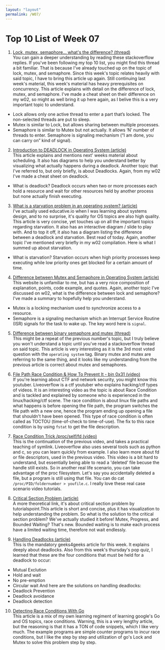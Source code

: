 ```yaml
---
layout: "layout"
permalink: /W07/
---
```


# Top 10 List of Week 07

1. [Lock, mutex, semaphore… what's the difference? (thread)](https://stackoverflow.com/questions/2332765/lock-mutex-semaphore-whats-the-difference)<br>
You can gain a deeper understanding by reading these stackoverflow replies. 
If you've been following my top 10 list, you might find this thread a bit familiar. That is because I've already touched up on the topic of lock, mutex, and semaphore. Since this week's topic relates heavily with said topic, I have to bring this article up again. Still continuing last week's material, this week's material has heavy prerequisites on concurrency. This article explains with detail on the difference of lock, mutex, and semaphore. I've made a cheat sheet on their difference on my w02, so might as well bring it up here again, as I belive this is a very important topic to understand.
- Lock allows only one active thread to enter a part that’s locked. The non-selected threads are put to sleep.
- Mutex is similar to Lock, but allows sharing between multiple processes.
- Semaphore is similar to Mutex but not actually. It allows ‘N’ number of threads to enter. Semaphore is signaling mechanism (“I am done, you can carry on” kind of signal).

2. [Introduction to DEADLOCK in Operating System (article)](https://www.guru99.com/deadlock-in-operating-system.html)<br>
This article explains and mentions next' weeks material about scheduling. It also has diagrams to help you understand better by visualizing what actually happens during a deadlock.
Another topic that I've referred to, but only briefly, is about Deadlocks. Again, from my w02 I've made a cheat sheet on deadlock.
- What is deadlock? Deadlock occurs when two or more processes each hold a resource and wait for other resources held by another process but none actually finish executing.

3. [What is a starvation problem in an operating system? (article)](https://www.educative.io/edpresso/what-is-a-starvation-problem-in-an-operating-system)<br>
I've actually used educative.io when I was learning about systems design, and to no surprise, it's quality for OS topics are also high quality. This article is very concise, yet touches up on all the important topics regarding starvation. It also has an interactive diagram / slide to play with. And to top it off, it also has a diagram listing the difference between a deadlock and starvation. Best read of today.
Again, another topic I've mentioned very briefly in my w02 compilation. Here is what I summed up about starvation.
- What is starvation? Starvation occurs when high priority processes keep executing while low priority ones get blocked for a certain amount of time.

4. [Difference between Mutex and Semaphore in Operating System (article)](https://afteracademy.com/blog/difference-between-mutex-and-semaphore-in-operating-system)<br>
This website is unfamiliar to me, but has a very nice composition of explanation, points, code example, and quotes.
Again, another topic I've discussed on w02, what is the difference between lock and semaphore? I've made a summary to hopefully help you understand.
- Mutex is a locking mechanism used to synchronize access to a resource.
- Semaphore is a signaling mechanism which an Interrupt Service Routine (ISR) signals for the task to wake up.
The key word here is `signal`.

5. [Difference between binary semaphore and mutex (thread)](https://stackoverflow.com/questions/62814/difference-between-binary-semaphore-and-mutex)<br>
This might be a repeat of the previous number's topic, but I truly believe you won't understand a topic until you've read a stackoverflow thread on said topic. This article is very interesting as it is the 3rd most voted question with the `operating system` tag. Binary mutex and mutex are referring to the same thing, and it looks like my understanding from the previous article is correct about mutex and semaphores.

6. [File Path Race Condition & How To Prevent It - bin 0x31 (video)](https://www.youtube.com/watch?v=5g137gsB9Wk)<br>
If you're learning about CTF and network security, you might know this youtuber. Liveoverflow is a ctf youtuber who explains hacking/ctf types of videos. It is an interesting video as the topic is about Race Condition and is tackled and explained by someone who is experienced in the linux/hacking/ctf scene. The race condition is about linux file paths and what happens is before opening the file path, the program switches the file path with a new one, hence the program ending up opening a file that shouldn't have been opened. This type of race condition is often called as TOCTOU (time-of-check to time-of-use). The fix to this race condition is by using `fstat` to get the file description.

7. [Race Condition Trick /proc/self/fd (video)](https://www.youtube.com/watch?v=1hScemFvnzw)<br>
This is the continuation of the previous video, and takes a practical teaching of symlink. Liveoverflow also uses several tools such as python and c, so you can learn quickly from example. I also learn more about fd or file descriptors, used in the previous video. This video is a bit hard to understand, but essentially being able to read a 'deleted' file becuse the handle still exists. So in another real life scenario, you can take advantage of the proc filesystem. Let's say you accidentally deleted a file, but a program is still using that file. You can do cat `/proc/PID/foldernumber > youfile.c`. I really love these real case scenario video tutorials.

8. [Critical Section Problem (article)](https://www.tutorialspoint.com/critical-section-problem)<br>
A more theoretical link, it's about critical section problem by tutorialspoint.This article is short and concise, plus it has visualization to help understanding the problem. So what is the solution to the critical section problem? We've actually studied it before! Mutex, Progress, and Bounded Waiting? That's new. Bounded waiting is to make each process have a limited waiting time, therefore not wait endlessly.

9. [Handling Deadlocks (article)](https://www.geeksforgeeks.org/handling-deadlocks/)<br>
This is the mandatory geeks4geeks article for this week. It explains deeply about deadlocks. Also from this week's thursday's pop quiz, I learned that these are the four conditions that must be held for a deadlock to occur:
- Mutual Exclution
- Hold and wait
- No pre-emption
- Circular wait
And here are the solutions on handling deadlocks:
- Deadlock Prevention
- Deadlock avoidance
- Deadlock detection 

10. [Detecting Race Conditions With Go](https://www.ardanlabs.com/blog/2013/09/detecting-race-conditions-with-go.html)<br>
This article is a mix of my own learning regiment of learning google's Go and OS topics, race conditions. Warning, this is a very lengthy article, but the reasoning is that it has a TON of code snippets, which I like very much. The example programs are simple counter programs to incur race conditions, but I like the step by step and utilization of go's Lock and Mutex to solve this problem step by step.
